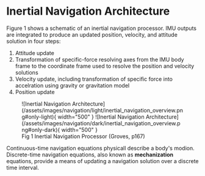 # Inertial Navigation Architecture

Figure 1 shows a schematic of an inertial navigation processor. IMU outputs are integrated to produce an updated position, velocity, 
and attitude solution in four steps:

1. Attitude update
2. Transformation of specific-force resolving axes from the IMU body frame to the 
coordinate frame used to resolve the position and velocity solutions
3. Velocity update, including transformation of specific force into accelration using
gravity or gravitation model
4. Position update

<figure markdown>
  ![Inertial Navigation Architecture](/assets/images/navigation/light/inertial_navigation_overview.png#only-light){ width="500" }
  ![Inertial Navigation Architecture](/assets/images/navigation/dark/inertial_navigation_overview.png#only-dark){ width="500" }
  <figcaption>Fig 1 Inertial Navigation Processor (Groves, p167)</figcaption>
</figure>

Continuous-time navigation equations physicall describe a body's modion. Discrete-time navigation equations,
also known as **mechanization** equations, provide a means of updating a navigation solution over a discrete time interval.
